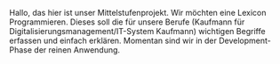 Hallo, das hier ist unser Mittelstufenprojekt. 
Wir möchten eine Lexicon Programmieren.
Dieses soll die für unsere Berufe (Kaufmann für Digitalisierungsmanagement/IT-System Kaufmann) wichtigen Begriffe erfassen und einfach erklären.
Momentan sind wir in der Development-Phase der reinen Anwendung.

